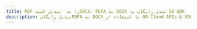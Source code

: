 ---title: PDF را به  تبدیل کنیدDOCX، PDFA به DOCX مبدل رایگان یا GO SDKdescription: تبدیل رایگانPDFA به DOCX با استفاده از GO Cloud APIs & SDK همچنین اسناد PDF را در Cloud ایجاد، ویرایش و رندر کنید.---
